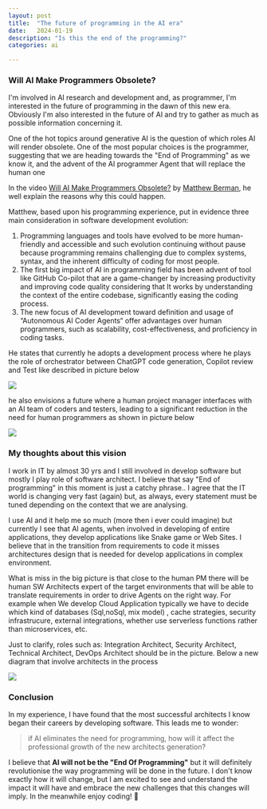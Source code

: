 ```yaml
---
layout: post
title:  "The future of programming in the AI era"
date:   2024-01-19
description: "Is this the end of the programming?"
categories: ai

---
```



### Will AI Make Programmers Obsolete?

I'm involved in AI research and development and, as programmer, I'm interested in the future of programming in the dawn of this new era. Obviously I'm also interested in the future of AI and try to gather as much as possible information concerning it. 

One of the hot topics around generative AI is the question of which roles AI will render obsolete. One of the most popular choices is the programmer, suggesting that we are heading towards the "End of Programming" as we know it, and the advent of the AI programmer Agent that will replace the human one

In the video [Will AI Make Programmers Obsolete?](https://www.youtube.com/watch?v=ZV6Sz42l0hY) by [Matthew Berman](https://www.youtube.com/@matthew_berman), he well explain the reasons why this could  happen. 

Matthew, based upon his programming experience, put in evidence three main consideration in software development evolution:

1. Programming languages and tools have evolved to be more human-friendly and accessible and such evolution continuing without pause  because programming remains challenging due to complex systems, syntax, and the inherent difficulty of coding for most people.
1. The first big impact of AI in programming field has been advent of tool like GitHub Co-pilot that are a game-changer by increasing productivity and improving code quality considering that  It works by understanding the context of the entire codebase, significantly easing the coding process. 
1. The new focus of AI development toward  definition and usage of “Autonomous AI Coder Agents“ offer advantages over human programmers, such as scalability, cost-effectiveness, and proficiency in coding tasks. 

He states that currently he adopts a development process where he plays the role of orchestrator  between  ChatGPT code generation, Copilot review and Test like described in picture below

![](../../../../assets/the-end-of-programming/image01.png)

he also  envisions a future where a human project manager interfaces with an AI team of coders and testers, leading to a significant reduction in the need for human programmers as shown in picture below

![](../../../../assets/the-end-of-programming/image02.png)

### My thoughts about this vision 

I work in IT by almost 30 yrs and I still involved in develop software but mostly I play role of software architect. I believe that say "End of programming" in this moment is just a catchy phrase.. I agree that the IT world is changing very fast (again) but, as always, every statement must be tuned depending on the context that we are analysing. 

I use AI and it help me so much (more then i ever could imagine) but currently I see that AI agents, when involved in developing of entire applications, they develop applications like Snake game or Web Sites. I believe that in the transition from requirements to code it misses architectures design that is needed for develop applications in complex environment. 

What is miss in the big picture is that close to the human PM there will be human SW Architects expert of the target environments that will be able to translate requirements in order to drive Agents on the right way. For example when We develop Cloud Application typically we have to decide which kind of databases (Sql,noSql, mix model) , cache strategies, security infrastrucure, external integrations,  whether use serverless functions rather than microservices, etc. 

Just to clarify, roles such as: Integration Architect, Security Architect, Technical Architect, DevOps Architect should be in the picture. Below a new diagram that involve architects in the process

![](../../../../assets/the-end-of-programming/aiagents.png)

### Conclusion 

In my experience, I have found that the most successful architects I know began their careers by developing software. This leads me to wonder: 
> if AI eliminates the need for programming, how will it affect the professional growth of the new architects generation?

I believe that **AI will not be the "End Of Programming"** but it will definitely revolutionise the way programming will be  done in the future. I don't know exactly how it will change, but I am excited to see and understand the impact it will have and embrace the new challenges that this changes will imply. In the meanwhile enjoy coding! 👋
